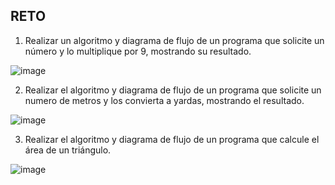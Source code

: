## RETO
1. Realizar un algoritmo y diagrama de flujo de un programa que solicite un número y lo multiplique por 9, mostrando su resultado.

![image](https://user-images.githubusercontent.com/68087383/163030780-4d258b7d-0724-4116-91d3-07c806d4a408.png)

2. Realizar el algoritmo y diagrama de flujo de un programa que solicite un numero de metros y los convierta a yardas, mostrando el resultado.

![image](https://user-images.githubusercontent.com/68087383/163031426-5c4c7427-ecc3-4b5d-a64b-de14786315db.png)

3. Realizar el algoritmo y diagrama de flujo de un programa que calcule el área de un triángulo.

![image](https://user-images.githubusercontent.com/68087383/163033490-18fed082-1510-483c-806b-6081952318e4.png)
